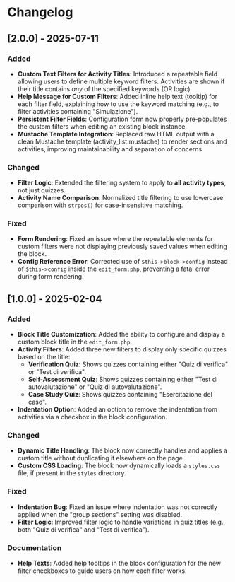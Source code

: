# Changelog

## \[2.0.0] - 2025-07-11

### Added

* **Custom Text Filters for Activity Titles**: Introduced a repeatable field allowing users to define multiple keyword filters. Activities are shown if their title contains *any* of the specified keywords (OR logic).
* **Help Message for Custom Filters**: Added inline help text (tooltip) for each filter field, explaining how to use the keyword matching (e.g., to filter activities containing "Simulazione").
* **Persistent Filter Fields**: Configuration form now properly pre-populates the custom filters when editing an existing block instance.
* **Mustache Template Integration**: Replaced raw HTML output with a clean Mustache template (activity_list.mustache) to render sections and activities, improving maintainability and separation of concerns.


### Changed

* **Filter Logic**: Extended the filtering system to apply to **all activity types**, not just quizzes.
* **Activity Name Comparison**: Normalized title filtering to use lowercase comparison with `strpos()` for case-insensitive matching.

### Fixed

* **Form Rendering**: Fixed an issue where the repeatable elements for custom filters were not displaying previously saved values when editing the block.
* **Config Reference Error**: Corrected use of `$this->block->config` instead of `$this->config` inside the `edit_form.php`, preventing a fatal error during form rendering.

## [1.0.0] - 2025-02-04 

### Added
- **Block Title Customization**: Added the ability to configure and display a custom block title in the `edit_form.php`.
- **Activity Filters**: Added three new filters to display only specific quizzes based on the title:
  - **Verification Quiz**: Shows quizzes containing either "Quiz di verifica" or "Test di verifica".
  - **Self-Assessment Quiz**: Shows quizzes containing either "Test di autovalutazione" or "Quiz di autovalutazione".
  - **Case Study Quiz**: Shows quizzes containing "Esercitazione del caso".
- **Indentation Option**: Added an option to remove the indentation from activities via a checkbox in the block configuration.

### Changed
- **Dynamic Title Handling**: The block now correctly handles and applies a custom title without duplicating it elsewhere on the page.
- **Custom CSS Loading**: The block now dynamically loads a `styles.css` file, if present in the `styles` directory.

### Fixed
- **Indentation Bug**: Fixed an issue where indentation was not correctly applied when the "group sections" setting was disabled.
- **Filter Logic**: Improved filter logic to handle variations in quiz titles (e.g., both "Quiz di verifica" and "Test di verifica").

### Documentation
- **Help Texts**: Added help tooltips in the block configuration for the new filter checkboxes to guide users on how each filter works.